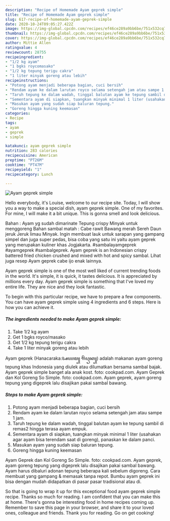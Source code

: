 ```yaml
---
description: "Recipe of Homemade Ayam geprek simple"
title: "Recipe of Homemade Ayam geprek simple"
slug: 617-recipe-of-homemade-ayam-geprek-simple
date: 2020-10-24T09:05:27.422Z
image: https://img-global.cpcdn.com/recipes/ef46ce289a9bb6be/751x532cq70/ayam-geprek-simple-foto-resep-utama.jpg
thumbnail: https://img-global.cpcdn.com/recipes/ef46ce289a9bb6be/751x532cq70/ayam-geprek-simple-foto-resep-utama.jpg
cover: https://img-global.cpcdn.com/recipes/ef46ce289a9bb6be/751x532cq70/ayam-geprek-simple-foto-resep-utama.jpg
author: Mittie Allen
ratingvalue: 4
reviewcount: 28755
recipeingredient:
- "1/2 kg ayam"
- "1 bgks roycomasako"
- "1/2 kg tepung terigu cakra"
- "1 liter minyak goreng atau lebih"
recipeinstructions:
- "Potong ayam menjadi beberapa bagian, cuci bersih"
- "Rendam ayam ke dalam larutan royco selama setengah jam atau sampe 1 jam."
- "Taruh tepung ke dalam wadah, tinggal balutan ayam ke tepung sambil di remas2 hingga terasa ayam empuk."
- "Sementara ayam di siapkan, tuangkan minyak minimal 1 liter (usahakan agar ayam bisa terendam saat di goreng), panaskan ke dalam panci."
- "Masukan ayam yang sudah siap baluran tepung."
- "Goreng hingga kuning keemasan"
categories:
- Recipe
tags:
- ayam
- geprek
- simple

katakunci: ayam geprek simple 
nutrition: 283 calories
recipecuisine: American
preptime: "PT26M"
cooktime: "PT47M"
recipeyield: "1"
recipecategory: Lunch

---
```



![Ayam geprek simple](https://img-global.cpcdn.com/recipes/ef46ce289a9bb6be/751x532cq70/ayam-geprek-simple-foto-resep-utama.jpg)

Hello everybody, it's Louise, welcome to our recipe site. Today, I will show you a way to make a special dish, ayam geprek simple. One of my favorites. For mine, I will make it a bit unique. This is gonna smell and look delicious.

Bahan : Ayam yg sudah dimarinate Tepung crispy Minyak untuk menggoreng Bahan sambal matah : Cabe rawit Bawang merah Sereh Daun jeruk Jeruk limau Minyak. Ingin membuat lauk untuk sarapan yang gampang simpel dan juga super pedas, bisa coba yang satu ini yaitu ayam geprek yang merupakan kuliner khas Jogjakarta. #sambalayamgeprek #ayamgeprek #sambalgeprek. Ayam geprek is an Indonesian crispy battered fried chicken crushed and mixed with hot and spicy sambal. Lihat juga resep Ayam geprek cabe ijo enak lainnya.

Ayam geprek simple is one of the most well liked of current trending foods in the world. It's simple, it is quick, it tastes delicious. It is appreciated by millions every day. Ayam geprek simple is something that I've loved my entire life. They are nice and they look fantastic.


To begin with this particular recipe, we have to prepare a few components. You can have ayam geprek simple using 4 ingredients and 6 steps. Here is how you can achieve it.

<!--inarticleads1-->

##### The ingredients needed to make Ayam geprek simple:

1. Take 1/2 kg ayam
1. Get 1 bgks royco/masako
1. Get 1/2 kg tepung terigu cakra
1. Take 1 liter minyak goreng atau lebih


Ayam geprek (Hanacaraka:ꦄꦪꦩ꧀ ꦒꦼꦥꦽꦏ꧀) adalah makanan ayam goreng tepung khas Indonesia yang diulek atau dilumatkan bersama sambal bajak. Ayam geprek simple banget ala anak kost. foto: cookpad.com. Ayam Geprek dan Kol Goreng So Simple. foto: cookpad.com. Ayam geprek, ayam goreng tepung yang digeprek lalu disajikan pakai sambal bawang. 

<!--inarticleads2-->

##### Steps to make Ayam geprek simple:

1. Potong ayam menjadi beberapa bagian, cuci bersih
1. Rendam ayam ke dalam larutan royco selama setengah jam atau sampe 1 jam.
1. Taruh tepung ke dalam wadah, tinggal balutan ayam ke tepung sambil di remas2 hingga terasa ayam empuk.
1. Sementara ayam di siapkan, tuangkan minyak minimal 1 liter (usahakan agar ayam bisa terendam saat di goreng), panaskan ke dalam panci.
1. Masukan ayam yang sudah siap baluran tepung.
1. Goreng hingga kuning keemasan


Ayam Geprek dan Kol Goreng So Simple. foto: cookpad.com. Ayam geprek, ayam goreng tepung yang digeprek lalu disajikan pakai sambal bawang. Ayam harus dibaluri adonan tepung beberapa kali sebelum digoreng. Cara membuat yang gampang &amp; memasak tanpa repot. Bumbu ayam geprek ini bisa dengan mudah didapatkan di pasar pasar tradisional atau di. 

So that is going to wrap it up for this exceptional food ayam geprek simple recipe. Thanks so much for reading. I am confident that you can make this at home. There's gonna be interesting food in home recipes coming up. Remember to save this page in your browser, and share it to your loved ones, colleague and friends. Thank you for reading. Go on get cooking!
